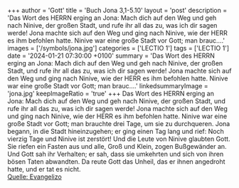 +++
author = 'Gott'
title = 'Buch Jona 3,1-5.10'
layout = 'post'
description = 'Das Wort des HERRN erging an Jona: Mach dich auf den Weg und geh nach Ninive, der großen Stadt, und rufe ihr all das zu, was ich dir sagen werde! Jona machte sich auf den Weg und ging nach Ninive, wie der HERR es ihm befohlen hatte. Ninive war eine große Stadt vor Gott; man brauc....'
images = ['/symbols/jona.jpg']
categories = ['LECTIO 1']
tags = ['LECTIO 1']
date = '2024-01-21 07:30:00 +0100'
summary = 'Das Wort des HERRN erging an Jona: Mach dich auf den Weg und geh nach Ninive, der großen Stadt, und rufe ihr all das zu, was ich dir sagen werde! Jona machte sich auf den Weg und ging nach Ninive, wie der HERR es ihm befohlen hatte. Ninive war eine große Stadt vor Gott; man brauc....'
linkedsummaryImage = 'jona.jpg'
keepImageRatio = 'true'
+++
Das Wort des HERRN erging an Jona:
Mach dich auf den Weg und geh nach Ninive, der großen Stadt, und rufe ihr all das zu, was ich dir sagen werde!
Jona machte sich auf den Weg und ging nach Ninive, wie der HERR es ihm befohlen hatte. Ninive war eine große Stadt vor Gott; man brauchte drei Tage, um sie zu durchqueren.<!--more-->
Jona begann, in die Stadt hineinzugehen; er ging einen Tag lang und rief: Noch vierzig Tage und Ninive ist zerstört!
Und die Leute von Ninive glaubten Gott. Sie riefen ein Fasten aus und alle, Groß und Klein, zogen Bußgewänder an.
Und Gott sah ihr Verhalten; er sah, dass sie umkehrten und sich von ihren bösen Taten abwandten. Da reute Gott das Unheil, das er ihnen angedroht hatte, und er tat es nicht.<br> [Quelle: Evangelizo](https://evangeliumtagfuertag.org/DE/gospel)